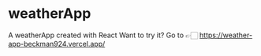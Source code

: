 # weatherApp
A weatherApp created with React
Want to try it?
Go to 👉🏻 https://weather-app-beckman924.vercel.app/
